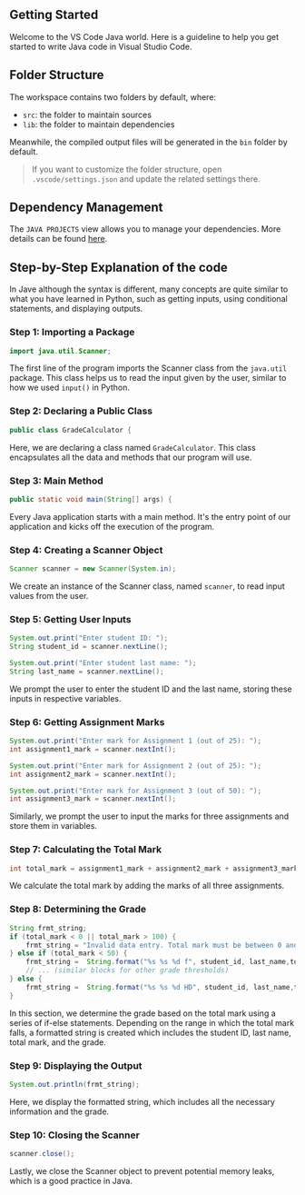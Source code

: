 ## Getting Started

Welcome to the VS Code Java world. Here is a guideline to help you get started to write Java code in Visual Studio Code.

## Folder Structure

The workspace contains two folders by default, where:

- `src`: the folder to maintain sources
- `lib`: the folder to maintain dependencies

Meanwhile, the compiled output files will be generated in the `bin` folder by default.

> If you want to customize the folder structure, open `.vscode/settings.json` and update the related settings there.

## Dependency Management

The `JAVA PROJECTS` view allows you to manage your dependencies. More details can be found [here](https://github.com/microsoft/vscode-java-dependency#manage-dependencies).


## Step-by-Step Explanation of the code
In Jave although the syntax is different, many concepts are quite similar to what you have learned in Python, such as getting inputs, using conditional statements, and displaying outputs. 

### Step 1: Importing a Package
```java
import java.util.Scanner;
```
The first line of the program imports the Scanner class from the `java.util` package. This class helps us to read the input given by the user, similar to how we used `input()` in Python.

### Step 2: Declaring a Public Class
```java
public class GradeCalculator {
```
Here, we are declaring a class named `GradeCalculator`. This class encapsulates all the data and methods that our program will use.

### Step 3: Main Method
```java
public static void main(String[] args) {
```
Every Java application starts with a main method. It's the entry point of our application and kicks off the execution of the program.

### Step 4: Creating a Scanner Object
```java
Scanner scanner = new Scanner(System.in);
```
We create an instance of the Scanner class, named `scanner`, to read input values from the user.

### Step 5: Getting User Inputs
```java
System.out.print("Enter student ID: ");
String student_id = scanner.nextLine();

System.out.print("Enter student last name: ");
String last_name = scanner.nextLine();
```
We prompt the user to enter the student ID and the last name, storing these inputs in respective variables.

### Step 6: Getting Assignment Marks
```java
System.out.print("Enter mark for Assignment 1 (out of 25): ");
int assignment1_mark = scanner.nextInt();

System.out.print("Enter mark for Assignment 2 (out of 25): ");
int assignment2_mark = scanner.nextInt();

System.out.print("Enter mark for Assignment 3 (out of 50): ");
int assignment3_mark = scanner.nextInt();
```
Similarly, we prompt the user to input the marks for three assignments and store them in variables.

### Step 7: Calculating the Total Mark
```java
int total_mark = assignment1_mark + assignment2_mark + assignment3_mark;
```
We calculate the total mark by adding the marks of all three assignments.

### Step 8: Determining the Grade
```java
String frmt_string;
if (total_mark < 0 || total_mark > 100) {
    frmt_string = "Invalid data entry. Total mark must be between 0 and 100. Total = "+total_mark;
} else if (total_mark < 50) {
    frmt_string =  String.format("%s %s %d f", student_id, last_name,total_mark);
    // ... (similar blocks for other grade thresholds)
} else {
    frmt_string =  String.format("%s %s %d HD", student_id, last_name,total_mark);
}
```
In this section, we determine the grade based on the total mark using a series of if-else statements. Depending on the range in which the total mark falls, a formatted string is created which includes the student ID, last name, total mark, and the grade.

### Step 9: Displaying the Output
```java
System.out.println(frmt_string);
```
Here, we display the formatted string, which includes all the necessary information and the grade.

### Step 10: Closing the Scanner
```java
scanner.close();
```
Lastly, we close the Scanner object to prevent potential memory leaks, which is a good practice in Java.
